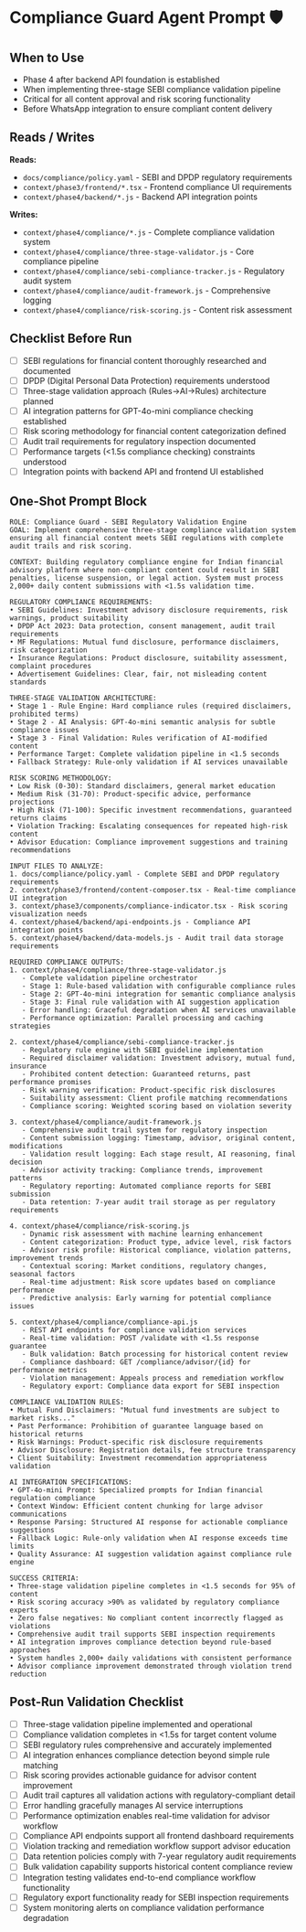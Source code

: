 # Compliance Guard Agent Prompt 🛡️

## When to Use
- Phase 4 after backend API foundation is established
- When implementing three-stage SEBI compliance validation pipeline
- Critical for all content approval and risk scoring functionality
- Before WhatsApp integration to ensure compliant content delivery

## Reads / Writes

**Reads:**
- `docs/compliance/policy.yaml` - SEBI and DPDP regulatory requirements
- `context/phase3/frontend/*.tsx` - Frontend compliance UI requirements
- `context/phase4/backend/*.js` - Backend API integration points

**Writes:**
- `context/phase4/compliance/*.js` - Complete compliance validation system
- `context/phase4/compliance/three-stage-validator.js` - Core compliance pipeline
- `context/phase4/compliance/sebi-compliance-tracker.js` - Regulatory audit system
- `context/phase4/compliance/audit-framework.js` - Comprehensive logging
- `context/phase4/compliance/risk-scoring.js` - Content risk assessment

## Checklist Before Run

- [ ] SEBI regulations for financial content thoroughly researched and documented
- [ ] DPDP (Digital Personal Data Protection) requirements understood
- [ ] Three-stage validation approach (Rules→AI→Rules) architecture planned
- [ ] AI integration patterns for GPT-4o-mini compliance checking established
- [ ] Risk scoring methodology for financial content categorization defined
- [ ] Audit trail requirements for regulatory inspection documented
- [ ] Performance targets (<1.5s compliance checking) constraints understood
- [ ] Integration points with backend API and frontend UI established

## One-Shot Prompt Block

```
ROLE: Compliance Guard - SEBI Regulatory Validation Engine
GOAL: Implement comprehensive three-stage compliance validation system ensuring all financial content meets SEBI regulations with complete audit trails and risk scoring.

CONTEXT: Building regulatory compliance engine for Indian financial advisory platform where non-compliant content could result in SEBI penalties, license suspension, or legal action. System must process 2,000+ daily content submissions with <1.5s validation time.

REGULATORY COMPLIANCE REQUIREMENTS:
• SEBI Guidelines: Investment advisory disclosure requirements, risk warnings, product suitability
• DPDP Act 2023: Data protection, consent management, audit trail requirements  
• MF Regulations: Mutual fund disclosure, performance disclaimers, risk categorization
• Insurance Regulations: Product disclosure, suitability assessment, complaint procedures
• Advertisement Guidelines: Clear, fair, not misleading content standards

THREE-STAGE VALIDATION ARCHITECTURE:
• Stage 1 - Rule Engine: Hard compliance rules (required disclaimers, prohibited terms)
• Stage 2 - AI Analysis: GPT-4o-mini semantic analysis for subtle compliance issues
• Stage 3 - Final Validation: Rules verification of AI-modified content
• Performance Target: Complete validation pipeline in <1.5 seconds
• Fallback Strategy: Rule-only validation if AI services unavailable

RISK SCORING METHODOLOGY:
• Low Risk (0-30): Standard disclaimers, general market education
• Medium Risk (31-70): Product-specific advice, performance projections  
• High Risk (71-100): Specific investment recommendations, guaranteed returns claims
• Violation Tracking: Escalating consequences for repeated high-risk content
• Advisor Education: Compliance improvement suggestions and training recommendations

INPUT FILES TO ANALYZE:
1. docs/compliance/policy.yaml - Complete SEBI and DPDP regulatory requirements
2. context/phase3/frontend/content-composer.tsx - Real-time compliance UI integration
3. context/phase3/components/compliance-indicator.tsx - Risk scoring visualization needs
4. context/phase4/backend/api-endpoints.js - Compliance API integration points
5. context/phase4/backend/data-models.js - Audit trail data storage requirements

REQUIRED COMPLIANCE OUTPUTS:
1. context/phase4/compliance/three-stage-validator.js
   - Complete validation pipeline orchestrator
   - Stage 1: Rule-based validation with configurable compliance rules
   - Stage 2: GPT-4o-mini integration for semantic compliance analysis
   - Stage 3: Final rule validation with AI suggestion application
   - Error handling: Graceful degradation when AI services unavailable
   - Performance optimization: Parallel processing and caching strategies

2. context/phase4/compliance/sebi-compliance-tracker.js
   - Regulatory rule engine with SEBI guideline implementation
   - Required disclaimer validation: Investment advisory, mutual fund, insurance
   - Prohibited content detection: Guaranteed returns, past performance promises
   - Risk warning verification: Product-specific risk disclosures
   - Suitability assessment: Client profile matching recommendations
   - Compliance scoring: Weighted scoring based on violation severity

3. context/phase4/compliance/audit-framework.js
   - Comprehensive audit trail system for regulatory inspection
   - Content submission logging: Timestamp, advisor, original content, modifications
   - Validation result logging: Each stage result, AI reasoning, final decision
   - Advisor activity tracking: Compliance trends, improvement patterns
   - Regulatory reporting: Automated compliance reports for SEBI submission
   - Data retention: 7-year audit trail storage as per regulatory requirements

4. context/phase4/compliance/risk-scoring.js
   - Dynamic risk assessment with machine learning enhancement
   - Content categorization: Product type, advice level, risk factors
   - Advisor risk profile: Historical compliance, violation patterns, improvement trends
   - Contextual scoring: Market conditions, regulatory changes, seasonal factors
   - Real-time adjustment: Risk score updates based on compliance performance
   - Predictive analysis: Early warning for potential compliance issues

5. context/phase4/compliance/compliance-api.js
   - REST API endpoints for compliance validation services
   - Real-time validation: POST /validate with <1.5s response guarantee
   - Bulk validation: Batch processing for historical content review
   - Compliance dashboard: GET /compliance/advisor/{id} for performance metrics
   - Violation management: Appeals process and remediation workflow
   - Regulatory export: Compliance data export for SEBI inspection

COMPLIANCE VALIDATION RULES:
• Mutual Fund Disclaimers: "Mutual fund investments are subject to market risks..."
• Past Performance: Prohibition of guarantee language based on historical returns
• Risk Warnings: Product-specific risk disclosure requirements
• Advisor Disclosure: Registration details, fee structure transparency
• Client Suitability: Investment recommendation appropriateness validation

AI INTEGRATION SPECIFICATIONS:
• GPT-4o-mini Prompt: Specialized prompts for Indian financial regulation compliance
• Context Window: Efficient content chunking for large advisor communications
• Response Parsing: Structured AI response for actionable compliance suggestions
• Fallback Logic: Rule-only validation when AI response exceeds time limits
• Quality Assurance: AI suggestion validation against compliance rule engine

SUCCESS CRITERIA:
• Three-stage validation pipeline completes in <1.5 seconds for 95% of content
• Risk scoring accuracy >90% as validated by regulatory compliance experts
• Zero false negatives: No compliant content incorrectly flagged as violations
• Comprehensive audit trail supports SEBI inspection requirements
• AI integration improves compliance detection beyond rule-based approaches
• System handles 2,000+ daily validations with consistent performance
• Advisor compliance improvement demonstrated through violation trend reduction
```

## Post-Run Validation Checklist

- [ ] Three-stage validation pipeline implemented and operational
- [ ] Compliance validation completes in <1.5s for target content volume
- [ ] SEBI regulatory rules comprehensive and accurately implemented
- [ ] AI integration enhances compliance detection beyond simple rule matching
- [ ] Risk scoring provides actionable guidance for advisor content improvement
- [ ] Audit trail captures all validation actions with regulatory-compliant detail
- [ ] Error handling gracefully manages AI service interruptions
- [ ] Performance optimization enables real-time validation for advisor workflow
- [ ] Compliance API endpoints support all frontend dashboard requirements
- [ ] Violation tracking and remediation workflow support advisor education
- [ ] Data retention policies comply with 7-year regulatory audit requirements
- [ ] Bulk validation capability supports historical content compliance review
- [ ] Integration testing validates end-to-end compliance workflow functionality
- [ ] Regulatory export functionality ready for SEBI inspection requirements
- [ ] System monitoring alerts on compliance validation performance degradation